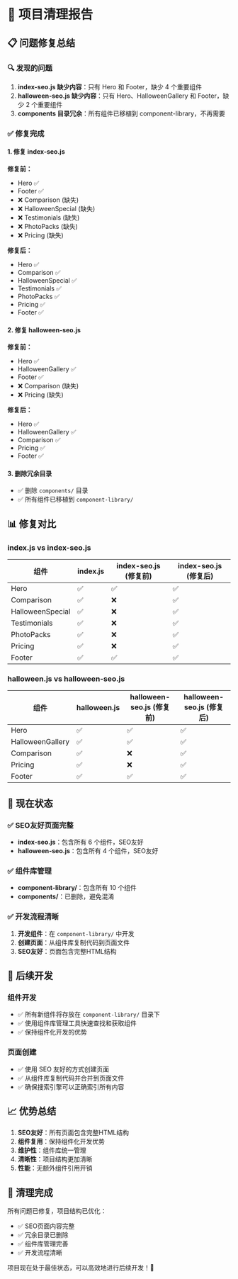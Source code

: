 # 🧹 项目清理报告

## 📋 问题修复总结

### 🔍 发现的问题
1. **index-seo.js 缺少内容**：只有 Hero 和 Footer，缺少 4 个重要组件
2. **halloween-seo.js 缺少内容**：只有 Hero、HalloweenGallery 和 Footer，缺少 2 个重要组件
3. **components 目录冗余**：所有组件已移植到 component-library，不再需要

### ✅ 修复完成

#### 1. **修复 index-seo.js**
**修复前：**
- Hero ✅
- Footer ✅
- ❌ Comparison (缺失)
- ❌ HalloweenSpecial (缺失)
- ❌ Testimonials (缺失)
- ❌ PhotoPacks (缺失)
- ❌ Pricing (缺失)

**修复后：**
- Hero ✅
- Comparison ✅
- HalloweenSpecial ✅
- Testimonials ✅
- PhotoPacks ✅
- Pricing ✅
- Footer ✅

#### 2. **修复 halloween-seo.js**
**修复前：**
- Hero ✅
- HalloweenGallery ✅
- Footer ✅
- ❌ Comparison (缺失)
- ❌ Pricing (缺失)

**修复后：**
- Hero ✅
- HalloweenGallery ✅
- Comparison ✅
- Pricing ✅
- Footer ✅

#### 3. **删除冗余目录**
- ✅ 删除 `components/` 目录
- ✅ 所有组件已移植到 `component-library/`

## 📊 修复对比

### index.js vs index-seo.js
| 组件 | index.js | index-seo.js (修复前) | index-seo.js (修复后) |
|------|----------|---------------------|---------------------|
| Hero | ✅ | ✅ | ✅ |
| Comparison | ✅ | ❌ | ✅ |
| HalloweenSpecial | ✅ | ❌ | ✅ |
| Testimonials | ✅ | ❌ | ✅ |
| PhotoPacks | ✅ | ❌ | ✅ |
| Pricing | ✅ | ❌ | ✅ |
| Footer | ✅ | ✅ | ✅ |

### halloween.js vs halloween-seo.js
| 组件 | halloween.js | halloween-seo.js (修复前) | halloween-seo.js (修复后) |
|------|-------------|-------------------------|-------------------------|
| Hero | ✅ | ✅ | ✅ |
| HalloweenGallery | ✅ | ✅ | ✅ |
| Comparison | ✅ | ❌ | ✅ |
| Pricing | ✅ | ❌ | ✅ |
| Footer | ✅ | ✅ | ✅ |

## 🎯 现在状态

### ✅ SEO友好页面完整
- **index-seo.js**：包含所有 6 个组件，SEO友好
- **halloween-seo.js**：包含所有 4 个组件，SEO友好

### ✅ 组件库管理
- **component-library/**：包含所有 10 个组件
- **components/**：已删除，避免混淆

### ✅ 开发流程清晰
1. **开发组件**：在 `component-library/` 中开发
2. **创建页面**：从组件库复制代码到页面文件
3. **SEO友好**：页面包含完整HTML结构

## 🚀 后续开发

### 组件开发
- ✅ 所有新组件将存放在 `component-library/` 目录下
- ✅ 使用组件库管理工具快速查找和获取组件
- ✅ 保持组件化开发的优势

### 页面创建
- ✅ 使用 SEO 友好的方式创建页面
- ✅ 从组件库复制代码并合并到页面文件
- ✅ 确保搜索引擎可以正确索引所有内容

## 📈 优势总结

1. **SEO友好**：所有页面包含完整HTML结构
2. **组件复用**：保持组件化开发优势
3. **维护性**：组件库统一管理
4. **清晰性**：项目结构更加清晰
5. **性能**：无额外组件引用开销

## 🎉 清理完成

所有问题已修复，项目结构已优化：
- ✅ SEO页面内容完整
- ✅ 冗余目录已删除
- ✅ 组件库管理完善
- ✅ 开发流程清晰

项目现在处于最佳状态，可以高效地进行后续开发！🚀
